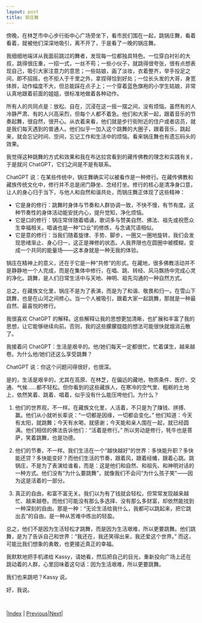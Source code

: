 ```yaml
---
layout: post
title: 郭庄舞
---
```


傍晚，在林芝市中心步行街中心广场旁坐下，看市民们围在一起，跳锅庄舞，看着看着，就被他们深深地吸引，离不开了，于是看了一晚的锅庄舞。

我细细地端详从我面前跳过的舞者，发现每一位都独具特色。一位穿白衬衫的大叔，跳得很庄重，一招一式，一丝不苟；一些小伙子，就跳得很夸张，很有点想表现自己，吸引大家注意力的意思；一些姑娘，画了淡妆，衣着整齐，举手投足之间，即不招摇，也不拒人于千里之外，拿捏得恰到好处；一位长头发的大哥，身宽体胖，动作幅度不大，但总能踩在点子上；一个穿着蓝色旗袍的小学生姑娘，非常认真地跟着前面的姐姐，很标准地做着各种动作。

所有人的共同点是：放松、自在，沉浸在这一摇一摆之间，没有烦恼。虽然有的人冷静严肃、有的人兴高采烈，但每个人都不着急。他们和大家一起，跟着音乐的节奏起舞，很自然，很开心。从衣着来看，他们就是步行街附近的住户或者店员，就是我们每天遇到的普通人。他们似乎一加入这个跳舞的大圈子，跟着音乐，跳起来，就会忘记时间、空间，忘记工作和生活中的烦恼。看来锅庄舞也有遗忘码头的效果。

我觉得这种跳舞的方式和效果和我在布达拉宫看到的藏传佛教的理念和实践有关，于是就问 ChatGPT，它们之间是不是有联系。

ChatGPT 说：在某些传统中，锅庄舞确实可以被看作是一种修行。在藏传佛教和藏族传统文化中，修行并不总是闭门静坐、念经打坐。修行的核心是清净身口意，让人的身心归于当下，与他人和自然和谐共处，而锅庄舞正体现了这些精神：
* 它是身的修行：跳舞时身体与节奏和人群协调一致，不快不慢，有节有度。这种节奏性的身体活动能安抚内心，提升觉知，净化烦恼。
* 它是口的修行：锅庄常伴随着唱诵，歌词多与赞美自然、佛法、祖先或祝愿众生幸福相关。唱诵也是一种“口业”的修炼，与念诵咒语相似。
* 它是意的修行：当我们随着旋律、手势、脚步，一圈又一圈地旋转，我们会发现思绪渐止、身心归一，这正是禅修的状态。人我界限也在圆圈中被模糊，变成一个共同的能量场——这本身就是一种无我的体验。

锅庄在精神上的意义，还在于它是一种“共修”的形式。在藏地，很多佛教活动并不是静静地一个人完成，而是在集体中修行，在唱、跳、转经、风马飘扬中完成心灵的净化。跳舞，是人们日常生活中与天地、神明、祖先沟通的一种自然方式。

总之，在藏族文化里，锅庄不是为了表演，而是为了和谐、敬畏和归一。在雪山下跳舞，也是在山河之间修心。当一个人被吸引，跟着大家一起跳舞，那就是一种最自然、最喜悦的修行。

我很喜欢 ChatGPT 的解释。这些解释让我的思想更加清晰，也扩展和丰富了我的思想，让它能够继续向前。否则，我的这些朦朦胧胧的想法可能很快就烟消云散了。

我接着问 ChatGPT：生活是艰辛的。他/她们每天一定都很忙，忙着谋生，越来越卷。为什么他/她们还这么享受跳舞？

ChatGPT 说：你这个问题问得很好，也很深。

是的，生活是艰辛的，尤其在高原、在林芝，在偏远的藏地，物质条件、医疗、交通、气候……都不轻松。但你看到的这些藏族人，在寒冷的空气里、粗粝的土地上，依然笑着、跳着、唱着，似乎没有什么能压垮他们。为什么？

1. 他们的世界观，不一样。在藏族文化里，人活着，不只是为了赚钱、拼搏、赢。他们从小就听长辈说：“一切都是因缘，一切都会变化。” 他们知道：今天有太阳，就跳舞；今天有水喝，就感谢；今天能和亲人围在一起，就已经圆满。他们相信的佛法告诉他们：“活着是修行。” 所以劳动是修行，牦牛也是菩萨，笑着跳舞，也是功德。

2. 他们的节奏，不一样。我们生活在一个“越快越好”的世界：多快能升职？多快能还贷？多快能变好？而他们生活的节奏，跟着风，跟着经幡，跟着心跳。跳锅庄，不是为了表演给谁看，而是：这是他们和自然、和祖先、和神明对话的一种方式。他们没有“为什么要跳舞”，就像我们不会问“为什么孩子笑”——因为这是活着的一部分。

3. 真正的自由，和富不富无关。我们以为有了钱就会轻松，但常常发现越来越忙、越来越卷。而他们可能没有那么多选择、没有那么多财富，却依然能找到一种深刻的自由。那是一种：“无论生活给我什么，我都可以跳起来，把它跳出去”的自由。是一种从苦难中练出的轻盈。

总之，他们不是因为生活轻松才跳舞，而是因为生活艰难，所以更要跳舞。他们跳舞，是为了告诉自己和世界：“我还在，我还笑得出来，我还爱这个世界。” 而这，可能比我们想象的勇敢，也更接近真正的幸福。

我默默地把手机递给 Kassy，请她看，然后把自己的目光，重新投向广场上还在跳动着的人群，心里回味着这句话：因为生活艰难，所以更要跳舞。

我们也来跳吧？Kassy 说。

好，我说。

<br/>

|[Index](../) | [Previous](93-chaoshi)|[Next](100-summary)|

